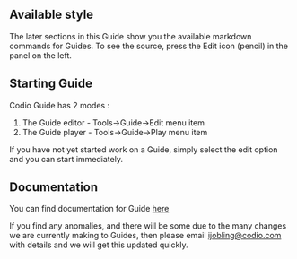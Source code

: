 ## Available style
The later sections in this Guide show you the available markdown commands for Guides. To see the source, press the Edit icon (pencil) in the panel on the left.

## Starting Guide

Codio Guide has 2 modes :

1. The Guide editor - Tools->Guide->Edit menu item
1. The Guide player - Tools->Guide->Play menu item

If you have not yet started work on a Guide, simply select the edit option and you can start immediately.

## Documentation
You can find documentation for Guide [here](https://codio.com/docs/content/authoring/)

If you find any anomalies, and there will be some due to the many changes we are currently making to Guides, then please email ijobling@codio.com with details and we will get this updated quickly.
